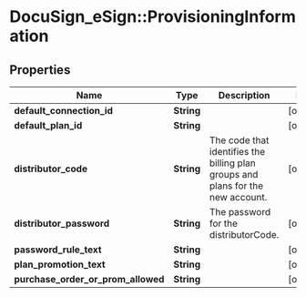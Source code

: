 # DocuSign_eSign::ProvisioningInformation

## Properties
Name | Type | Description | Notes
------------ | ------------- | ------------- | -------------
**default_connection_id** | **String** |  | [optional] 
**default_plan_id** | **String** |  | [optional] 
**distributor_code** | **String** | The code that identifies the billing plan groups and plans for the new account. | [optional] 
**distributor_password** | **String** | The password for the distributorCode. | [optional] 
**password_rule_text** | **String** |  | [optional] 
**plan_promotion_text** | **String** |  | [optional] 
**purchase_order_or_prom_allowed** | **String** |  | [optional] 


